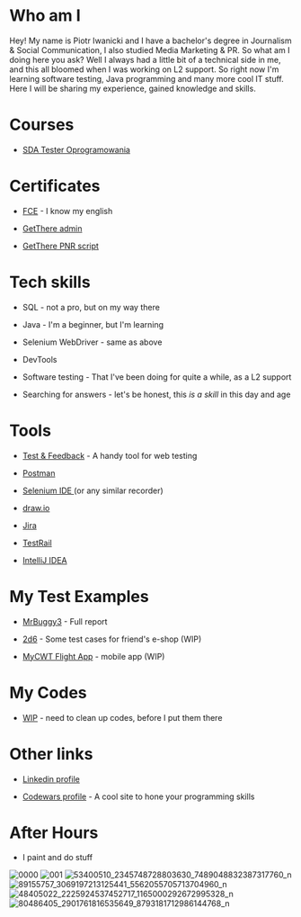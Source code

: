 # Who am I

Hey! My name is Piotr Iwanicki and I have a bachelor's degree in Journalism & Social Communication, I also studied Media Marketing & PR. So what am I doing here you ask? Well I always had a little bit of a technical side in me, and this all bloomed when I was working on L2 support. So right now I'm learning software testing, Java programming and many more cool IT stuff. Here I will be sharing my experience, gained knowledge and skills.

# Courses

-   [SDA Tester Oprogramowania](https://sdacademy.pl/kursy/software-tester/)

# Certificates

-   [FCE](https://www.britishcouncil.pl/egzaminy/cambridge/poziom/first) - I know my english

-   [GetThere admin](https://www.getthere.com/)

-   [GetThere PNR script](https://www.getthere.com/)

# Tech skills

-   SQL - not a pro, but on my way there

-   Java - I'm a beginner, but I'm learning

-   Selenium WebDriver - same as above

-   DevTools

-   Software testing - That I've been doing for quite a while, as a L2 support

-   Searching for answers - let's be honest, this *is a skill* in this day and age

# Tools

-   [Test & Feedback](https://chrome.google.com/webstore/detail/test-feedback/gnldpbnocfnlkkicnaplmkaphfdnlplb) - A handy tool for web testing

-   [Postman](http://www.postman.com)

-   [Selenium IDE ](https://chrome.google.com/webstore/detail/selenium-ide/mooikfkahbdckldjjndioackbalphokd)(or any similar recorder)

-   [draw.io](http://www.draw.io)

-   [Jira](https://www.atlassian.com/software/jira)

-   [TestRail](https://www.gurock.com/testrail/?utm_campaign=gg_dg_eu1_search_brand&utm_source=google&utm_medium=cpc&utm_content=testrail%20%5BTestrail%20Website%20-%20Visited%20last%207%20Days%5D&utm_term=testrail&gclid=CjwKCAjwx7GYBhB7EiwA0d8oe8iJb_iZIRrsfz8XOenaFtxVt-0O8m-1W7UfmmDLPQsx6LwFVnUPZxoCsgsQAvD_BwE)

-   [IntelliJ IDEA](https://www.jetbrains.com/idea/)

# My Test Examples

-   [MrBuggy3](https://github.com/piotrek1v4n/MojeProjekty/tree/main/MrBuggy3) - Full report

-   [2d6](https://github.com/piotrek1v4n/MojeProjekty/tree/main/2d6_sklep) - Some test cases for friend's e-shop (WIP)

-   [MyCWT Flight App](https://github.com/piotrek1v4n/MojeProjekty/tree/main/MyCWT_FlightApp_ENG) - mobile app (WIP)

# My Codes
- [WIP](https://github.com/piotrek1v4n/Codes) - need to clean up codes, before I put them there

# Other links

-   [Linkedin profile](https://www.linkedin.com/in/piotr-iwanicki-30b3a894/)

-   [Codewars profile](https://www.codewars.com/users/piotrek1v4n) - A cool site to hone your programming skills

# After Hours
-   I paint and do stuff

![0000](https://user-images.githubusercontent.com/112309791/187177295-f4e85d6d-e2d9-4e7d-b98d-be54cf4ec128.jpg)
![001](https://user-images.githubusercontent.com/112309791/187177311-a8c999dd-123e-42fa-a781-cacd23f7cd8f.jpg)
![53400510_2345748728803630_7489048832387317760_n](https://user-images.githubusercontent.com/112309791/187177325-5964e247-fefa-4615-a907-838aa8af2368.jpg)
![89155757_3069197213125441_5562055705713704960_n](https://user-images.githubusercontent.com/112309791/187177344-fb6946ce-2a04-42a6-bd80-326fb91e8828.jpg)
![48405022_2225924537452717_1165000292672995328_n](https://user-images.githubusercontent.com/112309791/187177381-72e600eb-371b-4172-9cc0-c619abb2c0f2.jpg)
![80486405_2901761816535649_8793181712986144768_n](https://user-images.githubusercontent.com/112309791/187177386-7a768bc7-bcf0-4e10-8a73-ec8ceb09716c.jpg)
